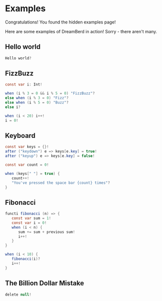 # Examples

Congratulations! You found the hidden examples page!

Here are some examples of DreamBerd in action! Sorry - there aren't many.

## Hello world
```java
Hello world?
```

## FizzBuzz
```java
const var i: Int!

when (i % 3 = 0 && i % 5 = 0) "FizzBuzz"?
else when (i % 3 = 0) "Fizz"?
else when (i % 5 = 0) "Buzz"?
else i? 

when (i < 20) i++!
i = 0!
```

## Keyboard
```java
const var keys = {}!
after ("keydown") e => keys[e.key] = true!
after ("keyup") e => keys[e.key] = false!

const var count = 0!

when (keys[" "] = true) {
   count++!
   "You've pressed the space bar {count} times"?
}
```

## Fibonacci
```java
functi fibonacci (n) => {
   const var sum = 1!
   const var i = 0!
   when (i < n) {
      sum += sum + previous sum!
      i++!
   }
}

when (i < 10) {
   fibonacci(i)?
   i++!
}
```

## The Billion Dollar Mistake
```java
delete null!
```
